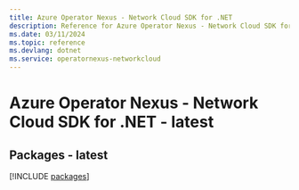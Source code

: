 ```yaml
---
title: Azure Operator Nexus - Network Cloud SDK for .NET
description: Reference for Azure Operator Nexus - Network Cloud SDK for .NET
ms.date: 03/11/2024
ms.topic: reference
ms.devlang: dotnet
ms.service: operatornexus-networkcloud
---
```

# Azure Operator Nexus - Network Cloud SDK for .NET - latest
## Packages - latest
[!INCLUDE [packages](operator-nexus---network-cloud-index.md)]